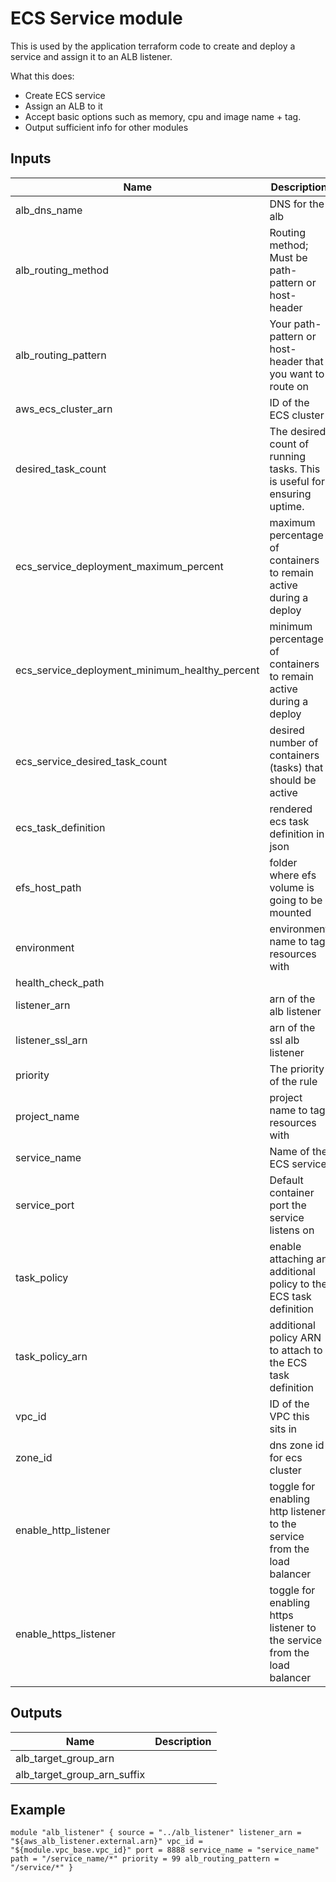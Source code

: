 # ECS Service module

This is used by the application terraform code to create and deploy a service and assign it to an ALB listener.

What this does:
  - Create ECS service
  - Assign an ALB to it
  - Accept basic options such as memory, cpu and image name + tag.
  - Output sufficient info for other modules

## Inputs

| Name | Description | Type | Default | Required |
|------|-------------|:----:|:-----:|:-----:|
| alb_dns_name | DNS for the alb | string | - | yes |
| alb_routing_method | Routing method; Must be path-pattern or host-header | string | `host-header` | no |
| alb_routing_pattern | Your path-pattern or host-header that you want to route on | string | - | yes |
| aws_ecs_cluster_arn | ID of the ECS cluster | string | - | yes |
| desired_task_count | The desired count of running tasks. This is useful for ensuring uptime. | string | `1` | no |
| ecs_service_deployment_maximum_percent | maximum percentage of containers to remain active during a deploy | string | `100` | no |
| ecs_service_deployment_minimum_healthy_percent | minimum percentage of containers to remain active during a deploy | string | `50` | no |
| ecs_service_desired_task_count | desired number of containers (tasks) that should be active | string | `2` | no |
| ecs_task_definition | rendered ecs task definition in json | string | - | yes |
| efs_host_path | folder where efs volume is going to be mounted | string | `/mnt/efs` | no |
| environment | environment name to tag resources with | string | - | yes |
| health_check_path |  | string | `/` | no |
| listener_arn | arn of the alb listener | string | `"` | if http is enabled |
| listener_ssl_arn | arn of the ssl alb listener | string | `"` | if https is enabled |
| priority | The priority of the rule | string | - | yes |
| project_name | project name to tag resources with | string | - | yes |
| service_name | Name of the ECS service | string | - | yes |
| service_port | Default container port the service listens on | string | `8080` | no |
| task_policy | enable attaching an additional policy to the ECS task definition | string | `false` | no |
| task_policy_arn | additional policy ARN to attach to the ECS task definition | string | `` | no |
| vpc_id | ID of the VPC this sits in | string | - | yes |
| zone_id | dns zone id for ecs cluster | string | - | yes |
| enable_http_listener | toggle for enabling http listener to the service from the load balancer | string | true | no |
| enable_https_listener | toggle for enabling https listener to the service from the load balancer | string | false | no |


## Outputs

| Name | Description |
|------|-------------|
| alb_target_group_arn |  |
| alb_target_group_arn_suffix |  |


## Example

`
module "alb_listener" {
  source = "../alb_listener"
  listener_arn = "${aws_alb_listener.external.arn}"
  vpc_id = "${module.vpc_base.vpc_id}"
  port = 8888
  service_name = "service_name"
  path = "/service_name/*"
  priority = 99
  alb_routing_pattern = "/service/*"
}
`
